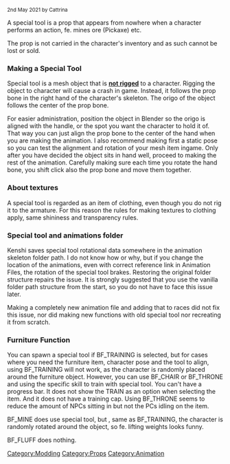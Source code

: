 <small>2nd May 2021 by Cattrina</small>

A special tool is a prop that appears from nowhere when a character
performs an action, fe. mines ore (Pickaxe) etc.

The prop is not carried in the character's inventory and as such cannot
be lost or sold.

### Making a Special Tool

Special tool is a mesh object that is **<u>not rigged</u>** to a
character. Rigging the object to character will cause a crash in game.
Instead, it follows the prop bone in the right hand of the character's
skeleton. The origo of the object follows the center of the prop bone.

For easier administration, position the object in Blender so the origo
is aligned with the handle, or the spot you want the character to hold
it of. That way you can just align the prop bone to the center of the
hand when you are making the animation. I also recommend making first a
static pose so you can test the alignment and rotation of your mesh item
ingame. Only after you have decided the object sits in hand well,
proceed to making the rest of the animation. Carefully making sure each
time you rotate the hand bone, you shift click also the prop bone and
move them together.

### About textures

A special tool is regarded as an item of clothing, even though you do
not rig it to the armature. For this reason the rules for making
textures to clothing apply, same shininess and transparency rules.

### Special tool and animations folder

Kenshi saves special tool rotational data somewhere in the animation
skeleton folder path. I do not know how or why, but if you change the
location of the animations, even with correct reference link in
Animation Files, the rotation of the special tool brakes. Restoring the
original folder structure repairs the issue. It is strongly suggested
that you use the vanilla folder path structure from the start, so you do
not have to face this issue later.

Making a completely new animation file and adding that to races did not
fix this issue, nor did making new functions with old special tool nor
recreating it from scratch.

### Furniture Function

You can spawn a special tool if BF_TRAINING is selected, but for cases
where you need the furniture item, character pose and the tool to align,
using BF_TRAINING will not work, as the character is randomly placed
around the furniture object. However, you can use BF_CHAIR or BF_THRONE
and using the specific skill to train with special tool. You can't have
a progress bar. It does not show the TRAIN as an option when selecting
the item. And it does not have a training cap. Using BF_THRONE seems to
reduce the amount of NPCs sitting in but not the PCs idling on the item.

BF_MINE does use special tool, but , same as BF_TRAINING, the character
is randomly rotated around the object, so fe. lifting weights looks
funny.

BF_FLUFF does nothing.

[Category:Modding](Category:Modding "wikilink")
[Category:Props](Category:Props "wikilink")
[Category:Animation](Category:Animation "wikilink")